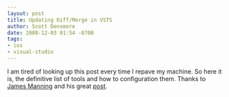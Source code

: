 ```yaml
---
layout: post
title: Updating Diff/Merge in VSTS
author: Scott Densmore
date: 2008-12-03 01:54 -0700
tags:
- ios
- visual-studio
---
```


I am tired of looking up this post every time I repave my machine. So here it is, the definitive list of tools and how to configuration them. Thanks to [James Manning](http://blogs.msdn.com/jmanning/default.aspx) and his great [post](http://blogs.msdn.com/jmanning/articles/535573.aspx).